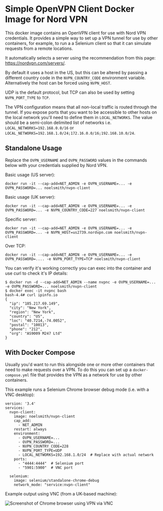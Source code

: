# Simple OpenVPN Client Docker Image for Nord VPN

This docker image contains an OpenVPN client for use with Nord VPN credentials. It provides a simple way to set up a VPN tunnel for use by other containers, for example, to run a a Selenium client so that it can simulate requests from a remote locations.

It automatically selects a server using the recommendation from this page: https://nordvpn.com/servers/.

By default it uses a host in the US, but this can be altered by passing a different country code in the `NVPN_COUNTRY_CODE` environment variable. Alternatively the host can be forced using `NVPN_HOST`.

UDP is the default protocol, but TCP can also be used by setting `NVPN_PORT_TYPE` to `TCP`.

The VPN configuration means that all non-local traffic is routed through the tunnel. If you expose ports that you want to be accessible to other hosts on the local network you'll need to define them in `LOCAL_NETWORKS`. The value should be a semi-colon delimited list of networks i.e. `LOCAL_NETWORKS=192.168.0.0/16` or `LOCAL_NETWORKS=192.168.1.0/24;172.16.0.0/16;192.168.10.0/24`.

## Standalone Usage

Replace the `OVPN_USERNAME` and `OVPN_PASSWORD` values in the commands below with your credentials supplied by Nord VPN.

Basic usage (US server):

```
docker run -it --cap-add=NET_ADMIN -e OVPN_USERNAME=... -e OVPN_PASSWORD=... noelsmith/nvpn-client
```

Basic usage (UK server):

```
docker run -it --cap-add=NET_ADMIN -e OVPN_USERNAME=... -e OVPN_PASSWORD=... -e NVPN_COUNTRY_CODE=227 noelsmith/nvpn-client
```

Specific server:

```
docker run -it --cap-add=NET_ADMIN -e OVPN_USERNAME=... -e OVPN_PASSWORD=... -e NVPN_HOST=us2739.nordvpn.com noelsmith/nvpn-client
```

Over TCP:

```
docker run -it --cap-add=NET_ADMIN -e OVPN_USERNAME=... -e OVPN_PASSWORD=.... -e NVPN_PORT_TYPE=TCP noelsmith/nvpn-client
```


You can verify it's working correctly you can exec into the container and use curl to check it's IP details:

```console
$ docker run -d --cap-add=NET_ADMIN --name nvpnc -e OVPN_USERNAME=... -e OVPN_PASSWORD=... noelsmith/nvpn-client
$ docker exec -it nvpnc bash
bash-4.4# curl ipinfo.io
{
  "ip": "185.217.69.149",
  "city": "New York",
  "region": "New York",
  "country": "US",
  "loc": "40.7214,-74.0052",
  "postal": "10013",
  "phone": "212",
  "org": "AS9009 M247 Ltd"
}
```

## With Docker Compose

Usually you'd want to run this alongside one or more other containers that need to make requests over a VPN. To do this you can set up a `docker-compose.yml` file that provides the VPN as a network for use by other containers.

This example runs a Selenium Chrome browser debug mode (i.e. with a VNC desktop):

```
version: '3.4'
services:
  nvpn-client:
    image: noelsmith/nvpn-client
    cap_add:
      - NET_ADMIN
    restart: always
    environment:
      - OVPN_USERNAME=...
      - OVPN_PASSWORD=...
      - NVPN_COUNTRY_CODE=228
      - NVPN_PORT_TYPE=UDP
      - LOCAL_NETWORKS=192.168.1.0/24  # Replace with actual network
    ports:
      - "4444:4444"  # Selenium port
      - "5901:5900"  # VNC port

  selenium:
    image: selenium/standalone-chrome-debug
    network_mode: "service:nvpn-client"

```

Example output using VNC (from a UK-based machine):

![Screenshot of Chrome browser using VPN via VNC](https://noel-smith.github.io/images/nvpn-client-vnc.png)


